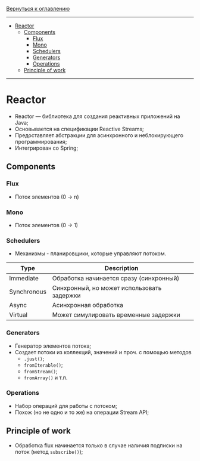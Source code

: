 [Вернуться к оглавлению](https://github.com/engine-it-in/different-level-task/blob/main/README.md)
***
* [Reactor](#reactor)
  * [Components](#components)
    * [Flux](#flux)
    * [Mono](#mono)
    * [Schedulers](#schedulers)
    * [Generators](#generators)
    * [Operations](#operations)
  * [Principle of work](#principle-of-work)
***

# Reactor

* Reactor — библиотека для создания реактивных приложений на Java; 
* Основывается на спецификации Reactive Streams; 
* Предоставляет абстракции для асинхронного и неблокирующего программирования; 
* Интегрирован со Spring;

## Components

### Flux

* Поток элементов (0 -> n)

### Mono

* Поток элементов (0 -> 1)

### Schedulers
* Механизмы - планировщики, которые управляют потоком.

| Type        | Description                                |
|-------------|--------------------------------------------|
| Immediate   | Обработка начинается сразу (синхронный)    |
| Synchronous | Синхронный, но может использовать задержки |
| Async       | Асинхронная обработка                      |
| Virtual     | Может симулировать временные задержки      |

### Generators

* Генератор элементов потока; 
* Создает потоки из коллекций, значений и проч. с помощью методов 
  * `.just()`; 
  * `fromIterable()`;
  * `fromStream()`; 
  * `fromArray()` и т.п.

### Operations

* Набор операций для работы с потоком; 
* Похож (но не одно и то же) на операции Stream API;

## Principle of work

* Обработка flux начинается только в случае наличия подписки на поток (метод `subscribe()`);